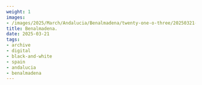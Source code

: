 ```yaml
---
weight: 1
images:
- /images/2025/March/Andalucia/Benalmadena/twenty-one-o-three/20250321-_DSC8615.jpg
title: Benalmadena.
date: 2025-03-21
tags:
- archive
- digital
- black-and-white
- spain
- andalucia
- benalmadena
---
```


